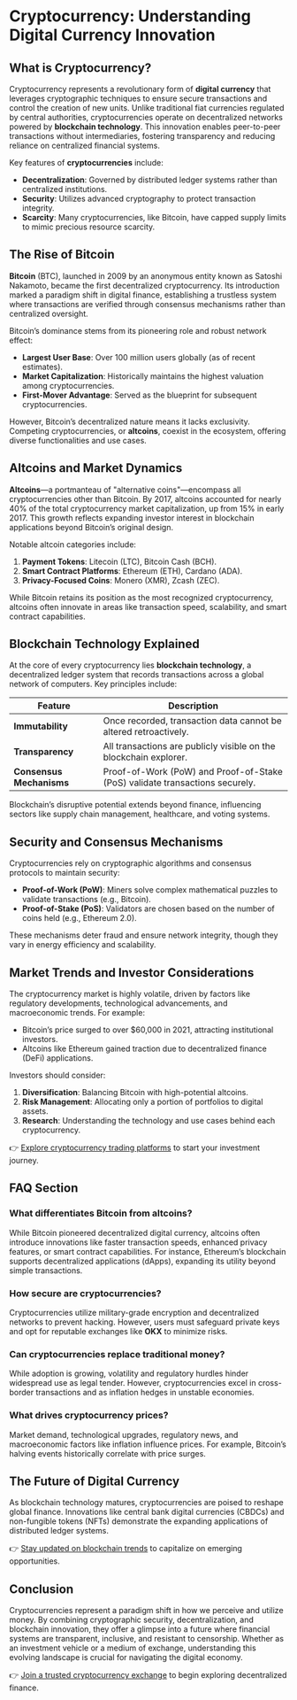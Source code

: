 # Cryptocurrency: Understanding Digital Currency Innovation  

## What is Cryptocurrency?  

Cryptocurrency represents a revolutionary form of **digital currency** that leverages cryptographic techniques to ensure secure transactions and control the creation of new units. Unlike traditional fiat currencies regulated by central authorities, cryptocurrencies operate on decentralized networks powered by **blockchain technology**. This innovation enables peer-to-peer transactions without intermediaries, fostering transparency and reducing reliance on centralized financial systems.  

Key features of **cryptocurrencies** include:  
- **Decentralization**: Governed by distributed ledger systems rather than centralized institutions.  
- **Security**: Utilizes advanced cryptography to protect transaction integrity.  
- **Scarcity**: Many cryptocurrencies, like Bitcoin, have capped supply limits to mimic precious resource scarcity.  

## The Rise of Bitcoin  

**Bitcoin** (BTC), launched in 2009 by an anonymous entity known as Satoshi Nakamoto, became the first decentralized cryptocurrency. Its introduction marked a paradigm shift in digital finance, establishing a trustless system where transactions are verified through consensus mechanisms rather than centralized oversight.  

Bitcoin’s dominance stems from its pioneering role and robust network effect:  
- **Largest User Base**: Over 100 million users globally (as of recent estimates).  
- **Market Capitalization**: Historically maintains the highest valuation among cryptocurrencies.  
- **First-Mover Advantage**: Served as the blueprint for subsequent cryptocurrencies.  

However, Bitcoin’s decentralized nature means it lacks exclusivity. Competing cryptocurrencies, or **altcoins**, coexist in the ecosystem, offering diverse functionalities and use cases.  

## Altcoins and Market Dynamics  

**Altcoins**—a portmanteau of "alternative coins"—encompass all cryptocurrencies other than Bitcoin. By 2017, altcoins accounted for nearly 40% of the total cryptocurrency market capitalization, up from 15% in early 2017. This growth reflects expanding investor interest in blockchain applications beyond Bitcoin’s original design.  

Notable altcoin categories include:  
1. **Payment Tokens**: Litecoin (LTC), Bitcoin Cash (BCH).  
2. **Smart Contract Platforms**: Ethereum (ETH), Cardano (ADA).  
3. **Privacy-Focused Coins**: Monero (XMR), Zcash (ZEC).  

While Bitcoin retains its position as the most recognized cryptocurrency, altcoins often innovate in areas like transaction speed, scalability, and smart contract capabilities.  

## Blockchain Technology Explained  

At the core of every cryptocurrency lies **blockchain technology**, a decentralized ledger system that records transactions across a global network of computers. Key principles include:  

| Feature                | Description                                                                 |  
|------------------------|-----------------------------------------------------------------------------|  
| **Immutability**       | Once recorded, transaction data cannot be altered retroactively.            |  
| **Transparency**       | All transactions are publicly visible on the blockchain explorer.           |  
| **Consensus Mechanisms** | Proof-of-Work (PoW) and Proof-of-Stake (PoS) validate transactions securely. |  

Blockchain’s disruptive potential extends beyond finance, influencing sectors like supply chain management, healthcare, and voting systems.  

## Security and Consensus Mechanisms  

Cryptocurrencies rely on cryptographic algorithms and consensus protocols to maintain security:  
- **Proof-of-Work (PoW)**: Miners solve complex mathematical puzzles to validate transactions (e.g., Bitcoin).  
- **Proof-of-Stake (PoS)**: Validators are chosen based on the number of coins held (e.g., Ethereum 2.0).  

These mechanisms deter fraud and ensure network integrity, though they vary in energy efficiency and scalability.  

## Market Trends and Investor Considerations  

The cryptocurrency market is highly volatile, driven by factors like regulatory developments, technological advancements, and macroeconomic trends. For example:  
- Bitcoin’s price surged to over $60,000 in 2021, attracting institutional investors.  
- Altcoins like Ethereum gained traction due to decentralized finance (DeFi) applications.  

Investors should consider:  
1. **Diversification**: Balancing Bitcoin with high-potential altcoins.  
2. **Risk Management**: Allocating only a portion of portfolios to digital assets.  
3. **Research**: Understanding the technology and use cases behind each cryptocurrency.  

👉 [Explore cryptocurrency trading platforms](https://bit.ly/okx-bonus) to start your investment journey.  

## FAQ Section  

### What differentiates Bitcoin from altcoins?  
While Bitcoin pioneered decentralized digital currency, altcoins often introduce innovations like faster transaction speeds, enhanced privacy features, or smart contract capabilities. For instance, Ethereum’s blockchain supports decentralized applications (dApps), expanding its utility beyond simple transactions.  

### How secure are cryptocurrencies?  
Cryptocurrencies utilize military-grade encryption and decentralized networks to prevent hacking. However, users must safeguard private keys and opt for reputable exchanges like **OKX** to minimize risks.  

### Can cryptocurrencies replace traditional money?  
While adoption is growing, volatility and regulatory hurdles hinder widespread use as legal tender. However, cryptocurrencies excel in cross-border transactions and as inflation hedges in unstable economies.  

### What drives cryptocurrency prices?  
Market demand, technological upgrades, regulatory news, and macroeconomic factors like inflation influence prices. For example, Bitcoin’s halving events historically correlate with price surges.  

## The Future of Digital Currency  

As blockchain technology matures, cryptocurrencies are poised to reshape global finance. Innovations like central bank digital currencies (CBDCs) and non-fungible tokens (NFTs) demonstrate the expanding applications of distributed ledger systems.  

👉 [Stay updated on blockchain trends](https://bit.ly/okx-bonus) to capitalize on emerging opportunities.  

## Conclusion  

Cryptocurrencies represent a paradigm shift in how we perceive and utilize money. By combining cryptographic security, decentralization, and blockchain innovation, they offer a glimpse into a future where financial systems are transparent, inclusive, and resistant to censorship. Whether as an investment vehicle or a medium of exchange, understanding this evolving landscape is crucial for navigating the digital economy.  

👉 [Join a trusted cryptocurrency exchange](https://bit.ly/okx-bonus) to begin exploring decentralized finance.